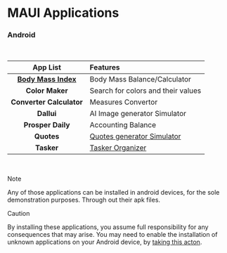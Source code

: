 # MAUI Applications

### Android
</br>

| App List | Features |
| :---: | :--- |
| [**Body Mass Index**](BMI) | Body Mass Balance/Calculator | 
| **Color Maker** | Search for colors and their values | 
| **Converter Calculator** | Measures Convertor | 
| **Dallui** | AI Image generator Simulator | 
| **Prosper Daily** | Accounting Balance | 
| **Quotes** | [Quotes generator Simulator](Quotes) |
| **Tasker** | [Tasker Organizer](Tasker) |
</br>

>[!NOTE]
> Any of those applications can be installed in android devices, for the sole demonstration purposes. Through out their apk files. 

>[!CAUTION]
>By installing these applications, you assume full responsibility for any consequences that may arise. You may need to enable the installation of unknown applications on your Android device, by [taking this acton](https://developer.android.com/studio/publish#publishing-unknown). 

